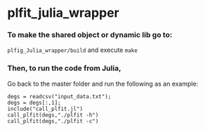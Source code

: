 # plfit_julia_wrapper

### To make the shared object or dynamic lib go to:   
`plfig_Julia_wrapper/build` and execute `make`   

### Then, to run the code from Julia,   
Go back to the master folder and run the following as an example:   
```
degs = readcsv("input_data.txt");
degs = degs[:,1];
include("call_plfit.jl")
call_plfit(degs,"./plfit -h")
call_plfit(degs,"./plfit -c")
```
